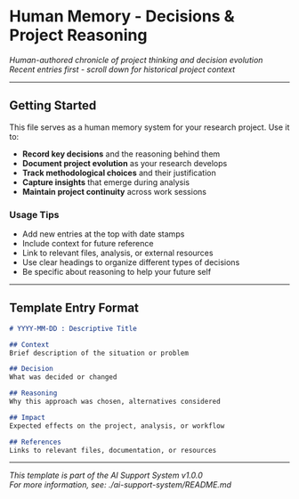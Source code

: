 # Human Memory - Decisions & Project Reasoning

*Human-authored chronicle of project thinking and decision evolution*  
*Recent entries first - scroll down for historical project context*

---

## Getting Started

This file serves as a human memory system for your research project. Use it to:

- **Record key decisions** and the reasoning behind them
- **Document project evolution** as your research develops  
- **Track methodological choices** and their justification
- **Capture insights** that emerge during analysis
- **Maintain project continuity** across work sessions

### Usage Tips

- Add new entries at the top with date stamps
- Include context for future reference
- Link to relevant files, analysis, or external resources
- Use clear headings to organize different types of decisions
- Be specific about reasoning to help your future self

---

## Template Entry Format

```markdown
# YYYY-MM-DD : Descriptive Title

## Context
Brief description of the situation or problem

## Decision
What was decided or changed

## Reasoning
Why this approach was chosen, alternatives considered

## Impact
Expected effects on the project, analysis, or workflow

## References
Links to relevant files, documentation, or resources
```

---

*This template is part of the AI Support System v1.0.0*  
*For more information, see: ./ai-support-system/README.md*